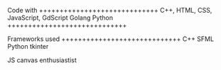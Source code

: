Code with
+++++++++++++++++++++++++++++
  C++, 
  HTML,
  CSS, 
  JavaScript, 
  GdScript
  Golang
  Python
+++++++++++++++++++++++++++++

Frameworks used
+++++++++++++++++++++++++++++
C++ SFML
Python tkinter


JS canvas enthusiastist
